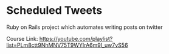 # Scheduled Tweets
Ruby on Rails project which automates writing posts on twitter

Course Link: https://youtube.com/playlist?list=PLm8ctt9NhMNV75T9WYIrA6m9I_uw7vS56
